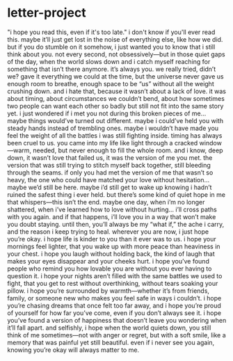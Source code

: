 # letter-project
"i hope you read this, even if it's too late."
i don't know if you'll ever read this. maybe it’ll just get lost in the noise of everything else, like how we did. but if you do stumble on it somehow, i just wanted you to know that i still think about you. not every second, not obsessively—but in those quiet gaps of the day, when the world slows down and i catch myself reaching for something that isn’t there anymore. it’s always you.
we really tried, didn’t we? gave it everything we could at the time, but the universe never gave us enough room to breathe, enough space to be “us” without all the weight crushing down. and i hate that, because it wasn’t about a lack of love. it was about timing, about circumstances we couldn’t bend, about how sometimes two people can want each other so badly but still not fit into the same story yet.
i just wondered if i met you not during this broken pieces of me… maybe things would’ve turned out different. maybe i could’ve held you with steady hands instead of trembling ones. maybe i wouldn’t have made you feel the weight of all the battles i was still fighting inside.
timing has always been cruel to us. you came into my life like light through a cracked window—warm, needed, but never enough to fill the whole room. and i know, deep down, it wasn’t love that failed us, it was the version of me you met. the version that was still trying to stitch myself back together, still bleeding through the seams.
if only you had met the version of me that wasn’t so heavy, the one who could have matched your love without hesitation… maybe we’d still be here. maybe i’d still get to wake up knowing i hadn’t ruined the safest thing i ever held.
but there’s some kind of quiet hope in me that whispers—this isn’t the end. maybe one day, when i’m no longer shattered, when i’ve learned how to love without hurting… i’ll cross paths with you again. and if that happens, i’ll love you in a way that won’t make you doubt staying.
until then, you’ll always be my “what if,” the ache i carry, and the reason i keep trying to heal.
wherever you are now, i just hope you’re okay. i hope life is kinder to you than it ever was to us. i hope your mornings feel lighter, that you wake up with more peace than heaviness in your chest. i hope you laugh without holding back, the kind of laugh that makes your eyes disappear and your cheeks hurt. i hope you’ve found people who remind you how lovable you are without you ever having to question it.
i hope your nights aren’t filled with the same battles we used to fight, that you get to rest without overthinking, without tears soaking your pillow. i hope you’re surrounded by warmth—whether it’s from friends, family, or someone new who makes you feel safe in ways i couldn’t.
i hope you’re chasing dreams that once felt too far away, and i hope you’re proud of yourself for how far you’ve come, even if you don’t always see it. i hope you’ve found a version of happiness that doesn’t leave you wondering when it’ll fall apart.
and selfishly, i hope when the world quiets down, you still think of me sometimes—not with anger or regret, but with a soft smile, like a memory that was painful yet still beautiful. even if i never see you again, knowing you’re okay will always matter to me.

